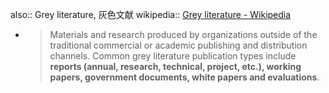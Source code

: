 also:: Grey literature, 灰色文献
wikipedia:: [Grey literature - Wikipedia](https://en.wikipedia.org/wiki/Grey_literature)
- > Materials and research produced by organizations outside of the traditional commercial or academic publishing and distribution channels.
  Common grey literature publication types include **reports (annual, research, technical, project, etc.), working papers, government documents, white papers and evaluations**.